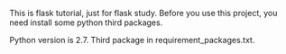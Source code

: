 This is flask tutorial, just for flask study.
Before you use this project, you need install some python third packages.

Python version is 2.7.
Third package in requirement_packages.txt.
